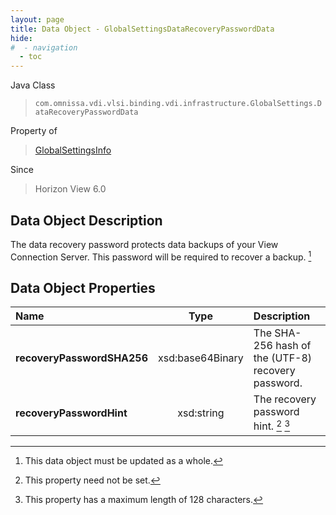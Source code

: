 ```yaml
---
layout: page
title: Data Object - GlobalSettingsDataRecoveryPasswordData
hide:
#  - navigation
  - toc
---
```






Java Class
> `com.omnissa.vdi.vlsi.binding.vdi.infrastructure.GlobalSettings.DataRecoveryPasswordData`

Property of
> [GlobalSettingsInfo](vdi.infrastructure.GlobalSettings.GlobalSettingsInfo.md#field_detail)

Since
> Horizon View 6.0


## Data Object Description

The data recovery password protects data backups of your View Connection Server. This password will be required to recover a backup.
 [^167]



## Data Object Properties

 Name | Type | Description
:---|:---:|:---
**recoveryPasswordSHA256**|  xsd:base64Binary|  The SHA-256 hash of the (UTF-8) recovery password.
**recoveryPasswordHint**|  xsd:string|  The recovery password hint. [^1] [^267]
 


 


[^1]: This property need not be set.
[^167]: This data object must be updated as a whole.
[^267]: This property has a maximum length of 128 characters.